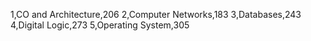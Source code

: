 1,CO and Architecture,206
2,Computer Networks,183
3,Databases,243
4,Digital Logic,273
5,Operating System,305